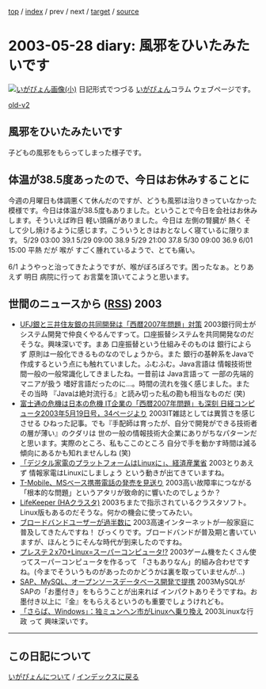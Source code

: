 [top](https://igapyon.github.io/diary/) 
 / [index](https://igapyon.github.io/diary/2003/index.html) 
 / prev 
 / next 
 / [target](https://igapyon.github.io/diary/2003/ig030528.html) 
 / [source](https://github.com/igapyon/diary/blob/gh-pages/2003/ig030528.html.src.md) 

2003-05-28 diary: 風邪をひいたみたいです
=====================================================================================================
[![いがぴょん画像(小)](https://igapyon.github.io/diary/images/iga200306s.jpg "いがぴょん")](https://igapyon.github.io/diary/memo/memoigapyon.html) 日記形式でつづる [いがぴょん](https://igapyon.github.io/diary/memo/memoigapyon.html)コラム ウェブページです。

[old-v2](ig030528-orig.html)

## 風邪をひいたみたいです

子どもの風邪をもらってしまった様子です。


## 体温が38.5度あったので、今日はお休みすることに

今週の月曜日も体調悪くて休んだのですが、どうも風邪は治りきっていなかった模様です。今日は体温が38.5度もありました。ということで今日を会社はお休みします。そういえば昨日 軽い頭痛がありました。今日は 左側の腎臓が 熱く そして少し焼けるように感じます。こういうときはおとなしく寝ているに限ります。
5/29 03:00 39.1
5/29 09:00 38.9
5/29 21:00 37.8
5/30 09:00 36.9
6/01 15:00 平熱 だが 喉が すごく腫れているようで、とても痛い。

6/1 ようやっと治ってきたようですが、喉がぼろぼろです。困ったなぁ。とりあえず 明日 病院に行って お言葉を頂いてこようと思います。

## 世間のニュースから ([RSS](ig030528-news.xml)) 2003


* [UFJ銀と三井住友銀の共同開発は「西暦2007年問題」対策](http://biz-inno.nikkeibp.co.jp/conduct/article20030520.shtml)  2003銀行同士がシステム開発で仲良くやるんですって。口座振替システムを共同開発なのだそうな。興味深いです。まあ 口座振替という仕組みそのものは 銀行によらず 原則は一般化できるものなのでしょうから。また 銀行の基幹系をJavaで作成するという点にも触れていました。ふむふむ。Java言語は 情報技術世間一般の一般常識化してきましたね。一昔前は Java言語って 一部の先端的マニアが扱う 嗜好言語だったのに…。時間の流れを強く感じました。また その当時 『Javaは絶対流行る』と読み切った私の勘も相当なものだ (笑)
* [富士通の危機は日本の危機 IT企業の「西暦2007年問題」も深刻 日経コンピュータ2003年5月19日号，34ページより](http://itpro.nikkeibp.co.jp/free/NC/yajima/20030515/1/)  2003IT雑誌としては異質さを感じさせる ひねった記事。でも『手配師は育ったが、自分で開発ができる技術者の層が薄い』のクダリは 世の一般の情報技術大企業にありがちなパターンだと思います。実際のところ、私もここのところ 自分で手を動かす時間は減る傾向にあるかも知れませんしね (笑)
* [「デジタル家電のプラットフォームはLinuxに」、経済産業省](http://biztech.nikkeibp.co.jp/wcs/leaf/CID/onair/biztech/elec/248481)  2003とりあえず 情報家電はLinuxにしましょう という動きが出てきていますね。
* [T-Mobile、MSベース携帯電話の発売を見送り](http://www.zdnet.co.jp/news/0305/16/xert_tmobile.html)  2003高い故障率につながる「根本的な問題」というアタリが致命的に響いたのでしょうか？
* [LifeKeeper (HAクラスタ)](http://www.10art-ni.co.jp/product/lifekeeper/)  2003ちまたで指示されているクラスタソフト。Linux版もあるのだそうな。何かの機会に使ってみたい。
* [ブロードバンドユーザーが過半数に](http://www.zdnet.co.jp/news/0305/26/njbt_06.html)  2003高速インターネットが一般家庭に普及してきたんですね！ びっくりです。ブロードバンドが普及期と書いていますが、ほんとうにそんな時代が到来したのですね。
* [プレステ２x70+Linux=スーパーコンピュータ!?](http://japan.cnet.com/news/media/story/0,2000047715,20054731,00.htm)  2003ゲーム機をたくさん使ってスーパーコンピュータを作るって 「さもありなん」的組み合わせですね。(今までそういうものがあったのかどうかは裏を取っていませんが…)
* [SAP、MySQL、オープンソースデータベース開発で提携](http://japan.cnet.com/svc/rss?id=1261.47623.54730)  2003MySQLがSAPの「お墨付き」をもらうことが出来れば インパクトありそうですね。お墨付き以上に『金』をもらえるというのも重要でしょうけれども。
* [「さらば、Windows」：独ミュンヘン市がLinuxへ乗り換え](http://japan.cnet.com/news/ent/story/0,2000047623,20054741,00.htm)  2003Linuxな行政 って 興味深いです。


----------------------------------------------------------------------------------------------------

## この日記について
[いがぴょんについて](https://igapyon.github.io/diary/memo/memoigapyon.html) / [インデックスに戻る](https://igapyon.github.io/diary/idxall.html)
